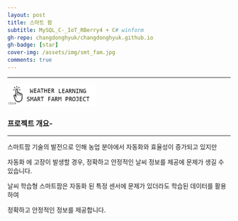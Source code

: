 ```yaml
---
layout: post
title: 스마트 팜 
subtitle: MySQL_C-_IoT_RBerry4 + C# winform
gh-repo: changdonghyuk/changdonghyuk.github.io
gh-badge: [star]
cover-img: /assets/img/smt_fam.jpg
comments: true
---
```

---


[<img src="/assets/img/smt_famprj.jpg" width="200" height="50"/>](https://github.com/changdonghyuk/MySQL_C-_IoT_RBerry4)

### 프로젝트 개요-
---
스마트팜 기술의 발전으로 인해 농업 분야에서 자동화와 효율성이 증가되고 있지만  

자동화 에 고장이 발생할 경우, 정확하고 안정적인 날씨 정보를 제공에 문제가 생길 수 있습니다.   

날씨 학습형 스마트팜은 자동화 된 특정 센서에 문제가 있더라도 학습된 데이터를 활용하여   

정확하고 안정적인 정보를 제공합니다.

